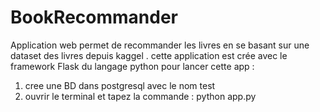 # BookRecommander
Application web permet de recommander  les livres en se basant sur une dataset des livres depuis kaggel .
cette application est crée avec le framework Flask du langage python 
pour lancer cette app : 
1. cree une BD dans postgresql  avec le nom test 
2. ouvrir le terminal et tapez la commande : python app.py 
